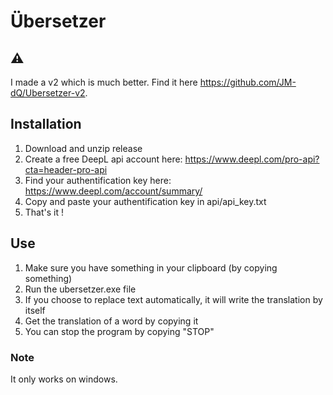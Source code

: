 # Übersetzer
## ⚠
I made a v2 which is much better. Find it here https://github.com/JM-dQ/Ubersetzer-v2.


## Installation
1. Download and unzip release
2. Create a free DeepL api account here: https://www.deepl.com/pro-api?cta=header-pro-api
3. Find your authentification key here: https://www.deepl.com/account/summary/
4. Copy and paste your authentification key in api/api_key.txt
5. That's it !

## Use
1. Make sure you have something in your clipboard (by copying something)
2. Run the ubersetzer.exe file
3. If you choose to replace text automatically, it will write the translation by itself
5. Get the translation of a word by copying it
6. You can stop the program by copying "STOP"

### Note
It only works on windows.

